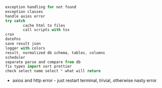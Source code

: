 ```ts
exception handling for not found
exception classes
handle axios error
try catch
        cache html to files
        call scripts with tsx
cron
dateFns
save result json
logger with colors
result, normalized db schema, tables, columns
scheduler
separate parse and compare from db
fix types import sort prettier
check select name select * what will return
```

- axios and http error - just restart terminal, trivial, otherwise nasty error